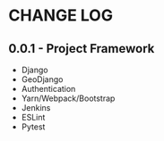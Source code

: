 # CHANGE LOG

## 0.0.1 - Project Framework

- Django
- GeoDjango
- Authentication
- Yarn/Webpack/Bootstrap
- Jenkins
- ESLint
- Pytest